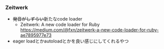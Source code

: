 ### Zeitwerk

* ~~発音がしずらい~~新たなcode loader
  * Zeitwerk: A new code loader for Ruby https://medium.com/@fxn/zeitwerk-a-new-code-loader-for-ruby-ae7895977e73
* eager loadとかautoloadとかを良い感じにしてくれるやつ
